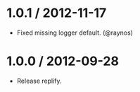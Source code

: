
1.0.1 / 2012-11-17
==================

  * Fixed missing logger default. (@raynos)

1.0.0 / 2012-09-28
==================

  * Release replify.
